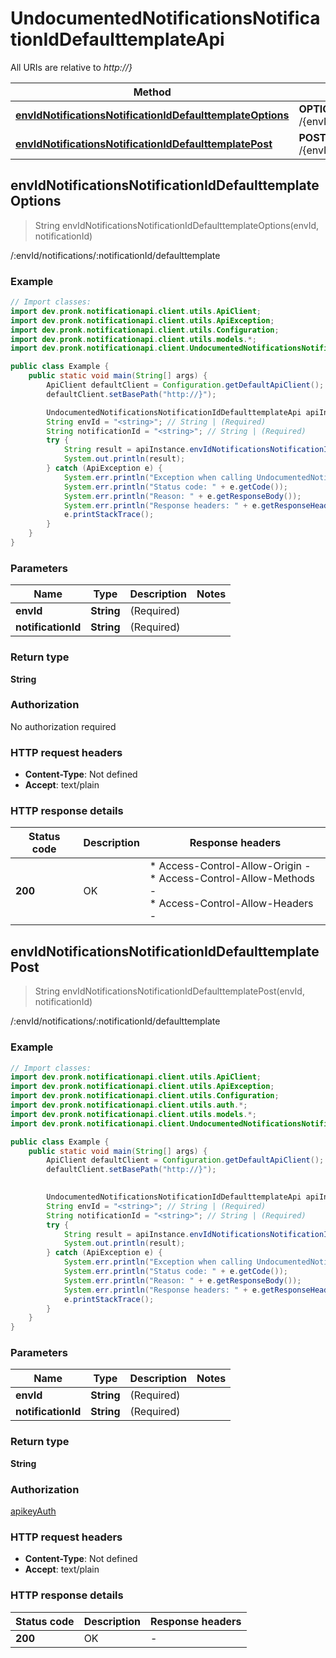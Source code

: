 # UndocumentedNotificationsNotificationIdDefaulttemplateApi

All URIs are relative to *http://}*

| Method | HTTP request | Description |
|------------- | ------------- | -------------|
| [**envIdNotificationsNotificationIdDefaulttemplateOptions**](UndocumentedNotificationsNotificationIdDefaulttemplateApi.md#envIdNotificationsNotificationIdDefaulttemplateOptions) | **OPTIONS** /{envId}/notifications/{notificationId}/defaulttemplate | /:envId/notifications/:notificationId/defaulttemplate |
| [**envIdNotificationsNotificationIdDefaulttemplatePost**](UndocumentedNotificationsNotificationIdDefaulttemplateApi.md#envIdNotificationsNotificationIdDefaulttemplatePost) | **POST** /{envId}/notifications/{notificationId}/defaulttemplate | /:envId/notifications/:notificationId/defaulttemplate |



## envIdNotificationsNotificationIdDefaulttemplateOptions

> String envIdNotificationsNotificationIdDefaulttemplateOptions(envId, notificationId)

/:envId/notifications/:notificationId/defaulttemplate

### Example

```java
// Import classes:
import dev.pronk.notificationapi.client.utils.ApiClient;
import dev.pronk.notificationapi.client.utils.ApiException;
import dev.pronk.notificationapi.client.utils.Configuration;
import dev.pronk.notificationapi.client.utils.models.*;
import dev.pronk.notificationapi.client.UndocumentedNotificationsNotificationIdDefaulttemplateApi;

public class Example {
    public static void main(String[] args) {
        ApiClient defaultClient = Configuration.getDefaultApiClient();
        defaultClient.setBasePath("http://}");

        UndocumentedNotificationsNotificationIdDefaulttemplateApi apiInstance = new UndocumentedNotificationsNotificationIdDefaulttemplateApi(defaultClient);
        String envId = "<string>"; // String | (Required) 
        String notificationId = "<string>"; // String | (Required) 
        try {
            String result = apiInstance.envIdNotificationsNotificationIdDefaulttemplateOptions(envId, notificationId);
            System.out.println(result);
        } catch (ApiException e) {
            System.err.println("Exception when calling UndocumentedNotificationsNotificationIdDefaulttemplateApi#envIdNotificationsNotificationIdDefaulttemplateOptions");
            System.err.println("Status code: " + e.getCode());
            System.err.println("Reason: " + e.getResponseBody());
            System.err.println("Response headers: " + e.getResponseHeaders());
            e.printStackTrace();
        }
    }
}
```

### Parameters


| Name | Type | Description  | Notes |
|------------- | ------------- | ------------- | -------------|
| **envId** | **String**| (Required)  | |
| **notificationId** | **String**| (Required)  | |

### Return type

**String**

### Authorization

No authorization required

### HTTP request headers

- **Content-Type**: Not defined
- **Accept**: text/plain


### HTTP response details
| Status code | Description | Response headers |
|-------------|-------------|------------------|
| **200** | OK |  * Access-Control-Allow-Origin -  <br>  * Access-Control-Allow-Methods -  <br>  * Access-Control-Allow-Headers -  <br>  |


## envIdNotificationsNotificationIdDefaulttemplatePost

> String envIdNotificationsNotificationIdDefaulttemplatePost(envId, notificationId)

/:envId/notifications/:notificationId/defaulttemplate

### Example

```java
// Import classes:
import dev.pronk.notificationapi.client.utils.ApiClient;
import dev.pronk.notificationapi.client.utils.ApiException;
import dev.pronk.notificationapi.client.utils.Configuration;
import dev.pronk.notificationapi.client.utils.auth.*;
import dev.pronk.notificationapi.client.utils.models.*;
import dev.pronk.notificationapi.client.UndocumentedNotificationsNotificationIdDefaulttemplateApi;

public class Example {
    public static void main(String[] args) {
        ApiClient defaultClient = Configuration.getDefaultApiClient();
        defaultClient.setBasePath("http://}");
        

        UndocumentedNotificationsNotificationIdDefaulttemplateApi apiInstance = new UndocumentedNotificationsNotificationIdDefaulttemplateApi(defaultClient);
        String envId = "<string>"; // String | (Required) 
        String notificationId = "<string>"; // String | (Required) 
        try {
            String result = apiInstance.envIdNotificationsNotificationIdDefaulttemplatePost(envId, notificationId);
            System.out.println(result);
        } catch (ApiException e) {
            System.err.println("Exception when calling UndocumentedNotificationsNotificationIdDefaulttemplateApi#envIdNotificationsNotificationIdDefaulttemplatePost");
            System.err.println("Status code: " + e.getCode());
            System.err.println("Reason: " + e.getResponseBody());
            System.err.println("Response headers: " + e.getResponseHeaders());
            e.printStackTrace();
        }
    }
}
```

### Parameters


| Name | Type | Description  | Notes |
|------------- | ------------- | ------------- | -------------|
| **envId** | **String**| (Required)  | |
| **notificationId** | **String**| (Required)  | |

### Return type

**String**

### Authorization

[apikeyAuth](../README.md#apikeyAuth)

### HTTP request headers

- **Content-Type**: Not defined
- **Accept**: text/plain


### HTTP response details
| Status code | Description | Response headers |
|-------------|-------------|------------------|
| **200** | OK |  -  |

